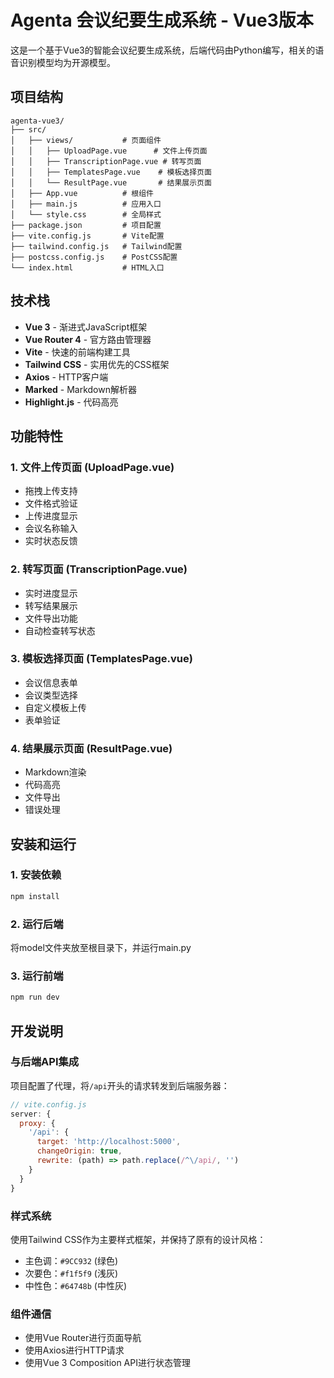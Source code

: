 # Agenta 会议纪要生成系统 - Vue3版本

这是一个基于Vue3的智能会议纪要生成系统，后端代码由Python编写，相关的语音识别模型均为开源模型。

## 项目结构

```
agenta-vue3/
├── src/
│   ├── views/           # 页面组件
│   │   ├── UploadPage.vue      # 文件上传页面
│   │   ├── TranscriptionPage.vue # 转写页面
│   │   ├── TemplatesPage.vue    # 模板选择页面
│   │   └── ResultPage.vue       # 结果展示页面
│   ├── App.vue          # 根组件
│   ├── main.js          # 应用入口
│   └── style.css        # 全局样式
├── package.json         # 项目配置
├── vite.config.js       # Vite配置
├── tailwind.config.js   # Tailwind配置
├── postcss.config.js    # PostCSS配置
└── index.html           # HTML入口
```

## 技术栈

- **Vue 3** - 渐进式JavaScript框架
- **Vue Router 4** - 官方路由管理器
- **Vite** - 快速的前端构建工具
- **Tailwind CSS** - 实用优先的CSS框架
- **Axios** - HTTP客户端
- **Marked** - Markdown解析器
- **Highlight.js** - 代码高亮

## 功能特性

### 1. 文件上传页面 (UploadPage.vue)
- 拖拽上传支持
- 文件格式验证
- 上传进度显示
- 会议名称输入
- 实时状态反馈

### 2. 转写页面 (TranscriptionPage.vue)
- 实时进度显示
- 转写结果展示
- 文件导出功能
- 自动检查转写状态

### 3. 模板选择页面 (TemplatesPage.vue)
- 会议信息表单
- 会议类型选择
- 自定义模板上传
- 表单验证

### 4. 结果展示页面 (ResultPage.vue)
- Markdown渲染
- 代码高亮
- 文件导出
- 错误处理

## 安装和运行

### 1. 安装依赖
```bash
npm install
```

### 2. 运行后端

将model文件夹放至根目录下，并运行main.py

### 3. 运行前端
```bash
npm run dev
```

## 开发说明

### 与后端API集成
项目配置了代理，将`/api`开头的请求转发到后端服务器：

```javascript
// vite.config.js
server: {
  proxy: {
    '/api': {
      target: 'http://localhost:5000',
      changeOrigin: true,
      rewrite: (path) => path.replace(/^\/api/, '')
    }
  }
}
```

### 样式系统
使用Tailwind CSS作为主要样式框架，并保持了原有的设计风格：

- 主色调：`#9CC932` (绿色)
- 次要色：`#f1f5f9` (浅灰)
- 中性色：`#64748b` (中性灰)

### 组件通信
- 使用Vue Router进行页面导航
- 使用Axios进行HTTP请求
- 使用Vue 3 Composition API进行状态管理